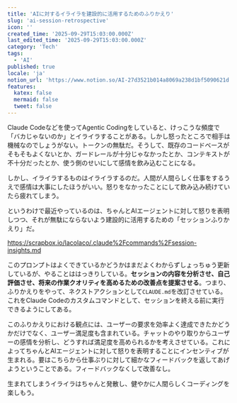 ```yaml
---
title: 'AIに対するイライラを建設的に活用するためのふりかえり'
slug: 'ai-session-retrospective'
icon: ''
created_time: '2025-09-29T15:03:00.000Z'
last_edited_time: '2025-09-29T15:03:00.000Z'
category: 'Tech'
tags:
  - 'AI'
published: true
locale: 'ja'
notion_url: 'https://www.notion.so/AI-27d3521b014a8069a238d1bf5090621d'
features:
  katex: false
  mermaid: false
  tweet: false
---
```


Claude Codeなどを使ってAgentic Codingをしていると、けっこうな頻度で「バカじゃないのか」とイライラすることがある。しかし怒ったところで相手は機械なのでしょうがない。トークンの無駄だ。そうして、既存のコードベースがそもそもよくないとか、ガードレールが十分じゃなかったとか、コンテキストが不十分だったとか、使う側のせいにして感情を飲み込むことになる。

しかし、イライラするものはイライラするのだ。人間が人間らしく仕事をするうえで感情は大事にしたほうがいい。怒りをなかったことにして飲み込み続けていたら疲れてしまう。

というわけで最近やっているのは、ちゃんとAIエージェントに対して怒りを表明しつつ、それが無駄にならないよう建設的に活用するための「セッションふりかえり」だ。

https://scrapbox.io/lacolaco/.claude%2Fcommands%2Fsession-insights.md

このプロンプトはよくできているかどうかはまだよくわからずしょっちゅう更新しているが、やることははっきりしている。**セッションの内容を分析させ、自己評価させ、将来の作業クオリティを高めるための改善点を提案させる**。つまり、ふりかえりをやって、ネクストアクションとして`CLAUDE.md`を改訂させている。これをClaude Codeのカスタムコマンドとして、セッションを終える前に実行できるようにしてある。

このふりかえりにおける観点には、ユーザーの要求を効率よく達成できたかどうかだけでなく、ユーザー満足度も含まれている。チャットのやり取りからユーザーの感情を分析し、どうすれば満足度を高められるかを考えさせている。これによってちゃんとAIエージェントに対して怒りを表明することにインセンティブが生まれる。要はこちらから仕事ぶりに対して細かなフィードバックを返してあげようということである。フィードバックなくして改善なし。

生まれてしまうイライラはちゃんと発散し、健やかに人間らしくコーディングを楽しもう。
